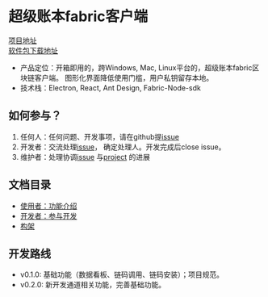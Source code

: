 # 超级账本fabric客户端
[项目地址](https://github.com/blockchain-desktop/hyperledger-fabric-desktop)  
[软件包下载地址](https://github.com/blockchain-desktop/hyperledger-fabric-desktop/releases)  

* 产品定位：开箱即用的，跨Windows, Mac, Linux平台的，超级账本fabric区块链客户端。
图形化界面降低使用门槛，用户私钥留存本地。
* 技术栈：Electron, React, Ant Design, Fabric-Node-sdk  


## 如何参与？
1. 任何人：任何问题、开发事项，请在github提[issue](https://github.com/blockchain-desktop/hyperledger-fabric-desktop/issues)
2. 开发者：交流处理[issue](https://github.com/blockchain-desktop/hyperledger-fabric-desktop/issues)，
    确定处理人。开发完成后close issue。
3. 维护者：处理协调[issue](https://github.com/blockchain-desktop/hyperledger-fabric-desktop/issues)
    与[project](https://github.com/blockchain-desktop/hyperledger-fabric-desktop/projects)
    的进展

## 文档目录
* [使用者：功能介绍](./doc/index.md)  
* [开发者：参与开发](./doc/CONTRIBUTING.md)    
* [构架](./doc/architect.md)  


## 开发路线
* v0.1.0: 基础功能（数据看板、链码调用、链码安装）；项目规范。
* v0.2.0: 新开发通道相关功能，完善基础功能。

